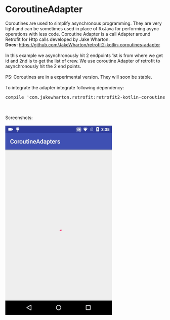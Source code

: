 # CoroutineAdapter
Coroutines are used to simplify asynchronous programming. They are very light and can be sometimes used in place of RxJava for performing async operations with less code. Coroutine Adapter is a call Adapter around Retrofit for Http calls developed by Jake Wharton.
<br>
<b>Docs: </b> https://github.com/JakeWharton/retrofit2-kotlin-coroutines-adapter
<br><br>
In this example we asynchronously hit 2 endpoints 1st is from where we get id and 2nd is to get the list of crew. We use coroutine Adapter of retrofit to asynchronously hit the 2 end points. 
<br><br>
PS: Coroutines are in a experimental version. They will soon be stable.
<br><br>
To integrate the adapter integrate following dependency:
<br>
<pre>
compile 'com.jakewharton.retrofit:retrofit2-kotlin-coroutines-experimental-adapter:1.0.0'
</pre> 
<br><br>
Screenshots:
<br><br>
<img src="coroutineAdapter.gif"/>
